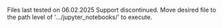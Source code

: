 Files last tested on 06.02.2025
Support discontinued.
Move desired file to the path level of '.../jupyter_notebooks/' to execute.
